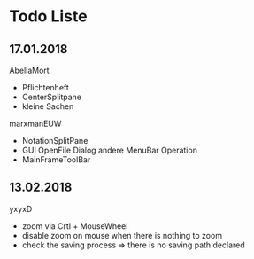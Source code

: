 # Todo Liste

## 17.01.2018

AbellaMort
 - Pflichtenheft
 - CenterSplitpane
 - kleine Sachen

marxmanEUW
 - NotationSplitPane
 - GUI OpenFile Dialog andere MenuBar Operation
 - MainFrameToolBar



## 13.02.2018

yxyxD
- zoom via Crtl + MouseWheel
- disable zoom on mouse when there is nothing to zoom
- check the saving process => there is no saving path declared
 
